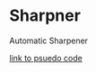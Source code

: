 # Sharpner
Automatic Sharpener

[link to psuedo code](https://create.arduino.cc/editor/mlmarco/bed16c55-e7f0-49fd-b6dd-a705e5c20b84/preview)

